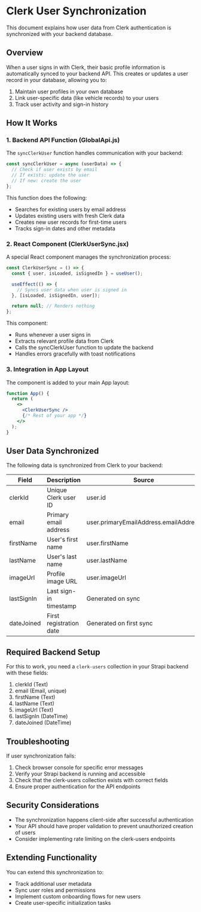 # Clerk User Synchronization

This document explains how user data from Clerk authentication is synchronized with your backend database.

## Overview

When a user signs in with Clerk, their basic profile information is automatically synced to your backend API. This creates or updates a user record in your database, allowing you to:

1. Maintain user profiles in your own database
2. Link user-specific data (like vehicle records) to your users
3. Track user activity and sign-in history

## How It Works

### 1. Backend API Function (GlobalApi.js)

The `syncClerkUser` function handles communication with your backend:

```javascript
const syncClerkUser = async (userData) => {
  // Check if user exists by email
  // If exists: update the user
  // If new: create the user
};
```

This function does the following:

- Searches for existing users by email address
- Updates existing users with fresh Clerk data
- Creates new user records for first-time users
- Tracks sign-in dates and other metadata

### 2. React Component (ClerkUserSync.jsx)

A special React component manages the synchronization process:

```jsx
const ClerkUserSync = () => {
  const { user, isLoaded, isSignedIn } = useUser();

  useEffect(() => {
    // Syncs user data when user is signed in
  }, [isLoaded, isSignedIn, user]);

  return null; // Renders nothing
};
```

This component:

- Runs whenever a user signs in
- Extracts relevant profile data from Clerk
- Calls the syncClerkUser function to update the backend
- Handles errors gracefully with toast notifications

### 3. Integration in App Layout

The component is added to your main App layout:

```jsx
function App() {
  return (
    <>
      <ClerkUserSync />
      {/* Rest of your app */}
    </>
  );
}
```

## User Data Synchronized

The following data is synchronized from Clerk to your backend:

| Field      | Description             | Source                                |
| ---------- | ----------------------- | ------------------------------------- |
| clerkId    | Unique Clerk user ID    | user.id                               |
| email      | Primary email address   | user.primaryEmailAddress.emailAddress |
| firstName  | User's first name       | user.firstName                        |
| lastName   | User's last name        | user.lastName                         |
| imageUrl   | Profile image URL       | user.imageUrl                         |
| lastSignIn | Last sign-in timestamp  | Generated on sync                     |
| dateJoined | First registration date | Generated on first sync               |

## Required Backend Setup

For this to work, you need a `clerk-users` collection in your Strapi backend with these fields:

1. clerkId (Text)
2. email (Email, unique)
3. firstName (Text)
4. lastName (Text)
5. imageUrl (Text)
6. lastSignIn (DateTime)
7. dateJoined (DateTime)

## Troubleshooting

If user synchronization fails:

1. Check browser console for specific error messages
2. Verify your Strapi backend is running and accessible
3. Check that the clerk-users collection exists with correct fields
4. Ensure proper authentication for the API endpoints

## Security Considerations

- The synchronization happens client-side after successful authentication
- Your API should have proper validation to prevent unauthorized creation of users
- Consider implementing rate limiting on the clerk-users endpoints

## Extending Functionality

You can extend this synchronization to:

- Track additional user metadata
- Sync user roles and permissions
- Implement custom onboarding flows for new users
- Create user-specific initialization tasks
